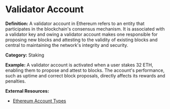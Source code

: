 # Validator Account

**Definition:** A validator account in Ethereum refers to an entity that participates in the blockchain's consensus mechanism. It is associated with a validator key and owing a validator account makes one responsible for proposing new blocks and attesting to the validity of existing blocks and central to maintaining the network's integrity and security.

**Category:** Staking

**Example:** A validator account is activated when a user stakes 32 ETH, enabling them to propose and attest to blocks. The account's performance, such as uptime and correct block proposals, directly affects its rewards and penalties.

**External Resources:**
- [Ethereum Account Types](https://ethereum.org/en/developers/docs/accounts/)
